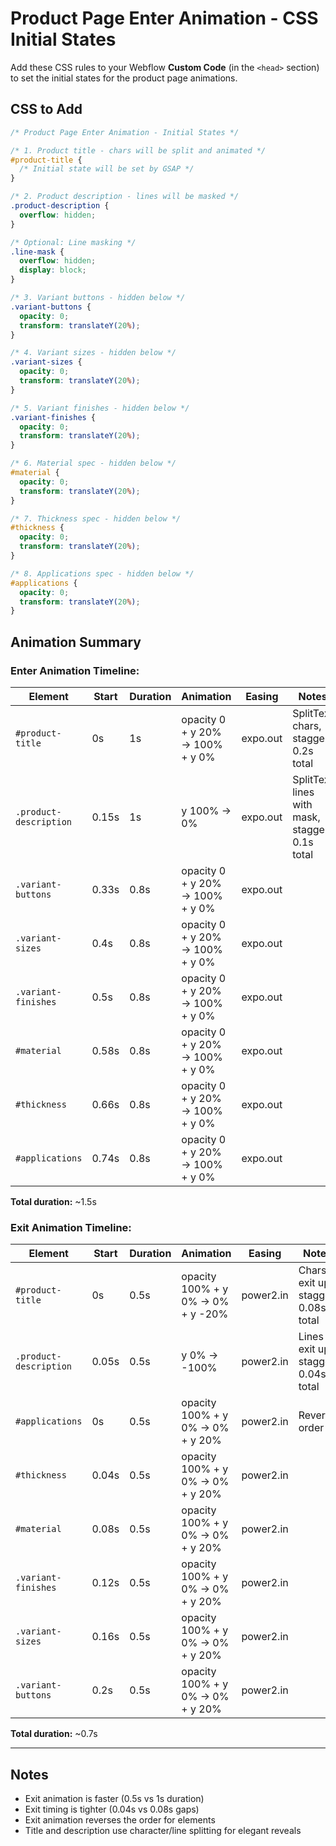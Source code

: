# Product Page Enter Animation - CSS Initial States

Add these CSS rules to your Webflow **Custom Code** (in the `<head>` section) to set the initial states for the product page animations.

## CSS to Add

```css
/* Product Page Enter Animation - Initial States */

/* 1. Product title - chars will be split and animated */
#product-title {
  /* Initial state will be set by GSAP */
}

/* 2. Product description - lines will be masked */
.product-description {
  overflow: hidden;
}

/* Optional: Line masking */
.line-mask {
  overflow: hidden;
  display: block;
}

/* 3. Variant buttons - hidden below */
.variant-buttons {
  opacity: 0;
  transform: translateY(20%);
}

/* 4. Variant sizes - hidden below */
.variant-sizes {
  opacity: 0;
  transform: translateY(20%);
}

/* 5. Variant finishes - hidden below */
.variant-finishes {
  opacity: 0;
  transform: translateY(20%);
}

/* 6. Material spec - hidden below */
#material {
  opacity: 0;
  transform: translateY(20%);
}

/* 7. Thickness spec - hidden below */
#thickness {
  opacity: 0;
  transform: translateY(20%);
}

/* 8. Applications spec - hidden below */
#applications {
  opacity: 0;
  transform: translateY(20%);
}
```

## Animation Summary

### **Enter Animation Timeline:**

| Element | Start | Duration | Animation | Easing | Notes |
|---------|-------|----------|-----------|--------|-------|
| `#product-title` | 0s | 1s | opacity 0 + y 20% → 100% + y 0% | expo.out | SplitText chars, stagger 0.2s total |
| `.product-description` | 0.15s | 1s | y 100% → 0% | expo.out | SplitText lines with mask, stagger 0.1s total |
| `.variant-buttons` | 0.33s | 0.8s | opacity 0 + y 20% → 100% + y 0% | expo.out | |
| `.variant-sizes` | 0.4s | 0.8s | opacity 0 + y 20% → 100% + y 0% | expo.out | |
| `.variant-finishes` | 0.5s | 0.8s | opacity 0 + y 20% → 100% + y 0% | expo.out | |
| `#material` | 0.58s | 0.8s | opacity 0 + y 20% → 100% + y 0% | expo.out | |
| `#thickness` | 0.66s | 0.8s | opacity 0 + y 20% → 100% + y 0% | expo.out | |
| `#applications` | 0.74s | 0.8s | opacity 0 + y 20% → 100% + y 0% | expo.out | |

**Total duration:** ~1.5s

### **Exit Animation Timeline:**

| Element | Start | Duration | Animation | Easing | Notes |
|---------|-------|----------|-----------|--------|-------|
| `#product-title` | 0s | 0.5s | opacity 100% + y 0% → 0% + y -20% | power2.in | Chars exit up, stagger 0.08s total |
| `.product-description` | 0.05s | 0.5s | y 0% → -100% | power2.in | Lines exit up, stagger 0.04s total |
| `#applications` | 0s | 0.5s | opacity 100% + y 0% → 0% + y 20% | power2.in | Reverse order |
| `#thickness` | 0.04s | 0.5s | opacity 100% + y 0% → 0% + y 20% | power2.in | |
| `#material` | 0.08s | 0.5s | opacity 100% + y 0% → 0% + y 20% | power2.in | |
| `.variant-finishes` | 0.12s | 0.5s | opacity 100% + y 0% → 0% + y 20% | power2.in | |
| `.variant-sizes` | 0.16s | 0.5s | opacity 100% + y 0% → 0% + y 20% | power2.in | |
| `.variant-buttons` | 0.2s | 0.5s | opacity 100% + y 0% → 0% + y 20% | power2.in | |

**Total duration:** ~0.7s

---

## Notes

- Exit animation is faster (0.5s vs 1s duration)
- Exit timing is tighter (0.04s vs 0.08s gaps)
- Exit animation reverses the order for elements
- Title and description use character/line splitting for elegant reveals

